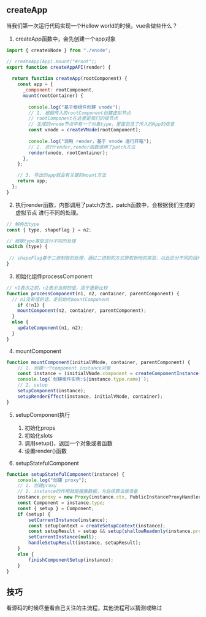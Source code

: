 ## createApp

当我们第一次运行代码实现一个Hellow world的时候，vue会做些什么？

1. createApp函数中，会先创建一个app对象

```js
import { createVNode } from "./vnode";

// createApp(App).mount("#root");
export function createAppAPI(render) {
  
  return function createApp(rootComponent) {
    const app = {
      _component: rootComponent,
      mount(rootContainer) {
          
        console.log("基于根组件创建 vnode");
        // 1. 根据传入的rootComponent创建虚拟节点
        // rootComponent在这里是我们的根节点
        // 生成的vnode节点中有一个对象type，里面包含了传入的App的信息
        const vnode = createVNode(rootComponent);
          
        console.log("调用 render，基于 vnode 进行开箱");
        // 2. 进行render,render函数调用了patch方法
        render(vnode, rootContainer);
      },
    };

    // 3. 导出的app就会有关键的mount方法
    return app;
  };
}

```

2. 执行render函数，内部调用了patch方法，patch函数中，会根据我们生成的虚拟节点 进行不同的处理。

```js
// 解构出type
const { type, shapeFlag } = n2;

// 根据type类型进行不同的处理
switch (type) {
 
 // shapeFlag基于二进制做的处理，通过二进制的方式获取到他的类型，以此区分不同的组件
}
```

3. 初始化组件processComponent

```ts
// n1表示之前，n2表示当前的值，用于更新比较
function processComponent(n1, n2, container, parentComponent) {
  // n1没有值的话，走初始化mountComponent
	if (!n1) {
    mountComponent(n2, container, parentComponent);
  }
  else {
    updateComponent(n1, n2);
  }
}
```

4. mountComponent

```ts
function mountComponent(initialVNode, container, parentComponent) {
  	// 1. 创建一个component instance对象
    const instance = (initialVNode.component = createComponentInstance(initialVNode, parentComponent));
    console.log(`创建组件实例:${instance.type.name}`);
  	// 2. setup
    setupComponent(instance);
    setupRenderEffect(instance, initialVNode, container);
}
```

5. setupComponent执行
   1. 初始化props
   2. 初始化slots
   3. 调用setup()，返回一个对象或者函数
   4. 设置render()函数

6. setupStatefulComponent

```ts
function setupStatefulComponent(instance) {
    console.log("创建 proxy");
  	// 1. 创建proxy
  	// 2. instance的作用就是搜集数据，为后续算法做准备	
    instance.proxy = new Proxy(instance.ctx, PublicInstanceProxyHandlers);
    const Component = instance.type;
    const { setup } = Component;
    if (setup) {
        setCurrentInstance(instance);
        const setupContext = createSetupContext(instance);
        const setupResult = setup && setup(shallowReadonly(instance.props), setupContext);
        setCurrentInstance(null);
        handleSetupResult(instance, setupResult);
    }
    else {
        finishComponentSetup(instance);
    }
}
```







## 技巧

看源码的时候尽量看自己关注的主流程，其他流程可以猜测或略过